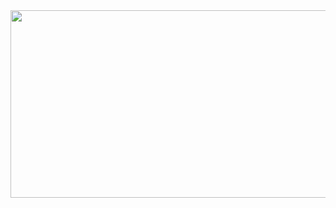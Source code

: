 <a href="https://www.gitanimals.org/en_US?utm_medium=image&utm_source=mskangg&utm_content=farm">
<img
  src="https://render.gitanimals.org/farms/mskangg"
  width="1000"
  height="300"
/>
</a>
